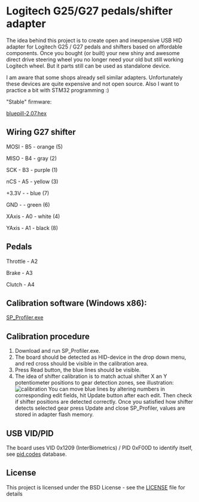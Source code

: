 
Logitech G25/G27 pedals/shifter adapter
=======================================

The idea behind this project is to create open and inexpensive USB HID adapter for Logitech G25 / G27 pedals and shifters based on affordable components. Once you bought (or built) your new shiny and awesome direct drive steering wheel you no longer need your old but still working Logitech wheel. But it parts still can be used as standalone device.

I am aware that some shops already sell similar adapters. Unfortunately these devices are quite expensive and not open source. Also I want to practice a bit with STM32 programming :)

"Stable" firmware:

 [bluepill-2.07.hex](binaries/bluepill-2.07.hex)
 
## Wiring G27 shifter

 MOSI  - B5 - orange (5)
 
 MISO  - B4 - gray   (2)
 
 SCK   - B3 - purple (1)
 
 nCS   - A5 - yellow (3)
 
 +3.3V -    - blue   (7)
 
 GND   -    - green  (6)
 
 XAxis - A0 - white  (4)
 
 YAxis - A1 - black  (8)
 
## Pedals

 Throttle - A2
 
 Brake - A3
 
 Clutch - A4

## Calibration software (Windows x86):

 [SP_Profiler.exe](binaries/SP_Profiler_1.2.exe)
 
## Calibration procedure

1. Download and run SP_Profiler.exe.
2. The board should be detected as HID-device in the drop down menu, and red cross should be visible in the calibration area.
3. Press Read button, the blue lines should be visible.
4. The idea of shifter calibration is to match actual shifter X an Y potentiometer positions to gear detection zones, see illustration: ![calibration](https://habrastorage.org/files/a58/dce/3ea/a58dce3ea492499faaae6c0fd2231812.JPG)
You can move blue lines by altering numbers in corresponding edit fields, hit Update button after each edit. Then check if shifter positions are detected correctly. Once you satisfied how shifter detects selected gear press Update and close SP_Profiler, values are stored in adapter flash memory.

## USB VID/PID

The board uses VID 0x1209 (InterBiometrics) / PID 0xF00D to identify itself, see [pid.codes](http://pid.codes/1209/F00D/) database.

## License

This project is licensed under the BSD License - see the [LICENSE](LICENSE) file for details
